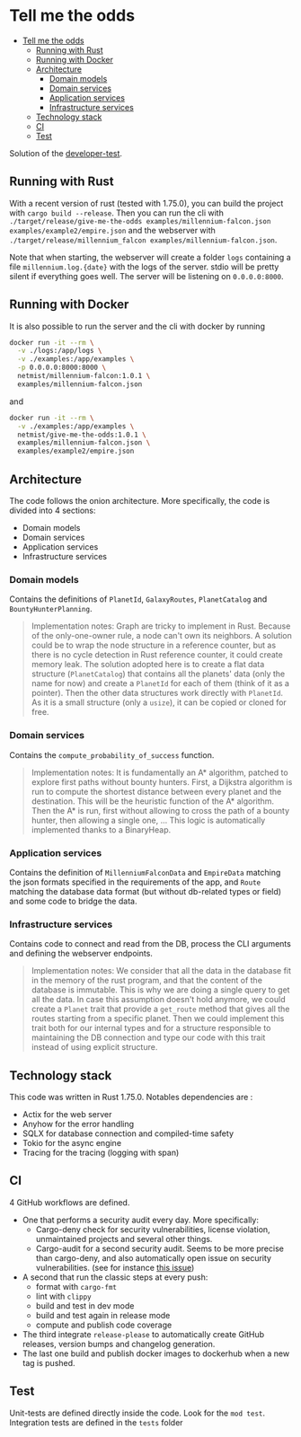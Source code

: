 # Tell me the odds

<!--toc:start-->

- [Tell me the odds](#tell-me-the-odds)
  - [Running with Rust](#running-with-rust)
  - [Running with Docker](#running-with-docker)
  - [Architecture](#architecture)
    - [Domain models](#domain-models)
    - [Domain services](#domain-services)
    - [Application services](#application-services)
    - [Infrastructure services](#infrastructure-services)
  - [Technology stack](#technology-stack)
  - [CI](#ci)
  - [Test](#test)
  <!--toc:end-->

Solution of the [developer-test](https://github.com/lioncowlionant/developer-test).

## Running with Rust

With a recent version of rust (tested with 1.75.0), you can build the project with `cargo build --release`. Then you can run the cli with `./target/release/give-me-the-odds examples/millennium-falcon.json examples/example2/empire.json` and the webserver with `./target/release/millennium_falcon examples/millennium-falcon.json`.

Note that when starting, the webserver will create a folder `logs` containing a file `millennium.log.{date}` with the logs of the server. stdio will be pretty silent if everything goes well. The server will be listening on `0.0.0.0:8000`.

## Running with Docker

It is also possible to run the server and the cli with docker by running

```sh
docker run -it --rm \
  -v ./logs:/app/logs \
  -v ./examples:/app/examples \
  -p 0.0.0.0:8000:8000 \
  netmist/millennium-falcon:1.0.1 \
  examples/millennium-falcon.json
```

and

```sh
docker run -it --rm \
  -v ./examples:/app/examples \
  netmist/give-me-the-odds:1.0.1 \
  examples/millennium-falcon.json \
  examples/example2/empire.json
```

## Architecture

The code follows the onion architecture. More specifically, the code is divided into 4 sections:

- Domain models
- Domain services
- Application services
- Infrastructure services

### Domain models

Contains the definitions of `PlanetId`, `GalaxyRoutes`, `PlanetCatalog` and `BountyHunterPlanning`.

> Implementation notes:
> Graph are tricky to implement in Rust. Because of the only-one-owner rule, a node can't own its neighbors. A solution could be to wrap the node structure in a reference counter, but as there is no cycle detection in Rust reference counter, it could create memory leak.
> The solution adopted here is to create a flat data structure (`PlanetCatalog`) that contains all the planets' data (only the name for now) and create a `PlanetId` for each of them (think of it as a pointer).
> Then the other data structures work directly with `PlanetId`. As it is a small structure (only a `usize`), it can be copied or cloned for free.

### Domain services

Contains the `compute_probability_of_success` function.

> Implementation notes:
> It is fundamentally an A\* algorithm, patched to explore first paths without bounty hunters.
> First, a Dijkstra algorithm is run to compute the shortest distance between every planet and the destination. This will be the heuristic function of the A\* algorithm.
> Then the A\* is run, first without allowing to cross the path of a bounty hunter, then allowing a single one, ...
> This logic is automatically implemented thanks to a BinaryHeap.

### Application services

Contains the definition of `MillenniumFalconData` and `EmpireData` matching the json formats specified in the requirements of the app, and `Route` matching the database data format (but without db-related types or field) and some code to bridge the data.

### Infrastructure services

Contains code to connect and read from the DB, process the CLI arguments and defining the webserver endpoints.

> Implementation notes:
> We consider that all the data in the database fit in the memory of the rust program, and that the content of the database is immutable. This is why we are doing a single query to get all the data.
> In case this assumption doesn't hold anymore, we could create a `Planet` trait that provide a `get_route` method that gives all the routes starting from a specific planet. Then we could implement this trait both for our internal types and for a structure responsible to maintaining the DB connection and type our code with this trait instead of using explicit structure.

## Technology stack

This code was written in Rust 1.75.0. Notables dependencies are :

- Actix for the web server
- Anyhow for the error handling
- SQLX for database connection and compiled-time safety
- Tokio for the async engine
- Tracing for the tracing (logging with span)

## CI

4 GitHub workflows are defined.

- One that performs a security audit every day. More specifically:
  - Cargo-deny check for security vulnerabilities, license violation, unmaintained projects and several other things.
  - Cargo-audit for a second security audit. Seems to be more precise than cargo-deny, and also automatically open issue on security vulnerabilities. (see for instance [this issue](https://github.com/Net-Mist/tell-me-the-odds/issues/1))
- A second that run the classic steps at every push:
  - format with `cargo-fmt`
  - lint with `clippy`
  - build and test in dev mode
  - build and test again in release mode
  - compute and publish code coverage
- The third integrate `release-please` to automatically create GitHub releases, version bumps and changelog generation.
- The last one build and publish docker images to dockerhub when a new tag is pushed.

## Test

Unit-tests are defined directly inside the code. Look for the `mod test`. Integration tests are defined in the `tests` folder
